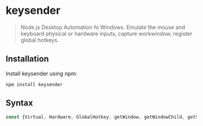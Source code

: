 # keysender
> Node.js Desktop Automation fo Windows. Emulate the mouse and keyboard physical or hardware inputs, capture workwindow, register global hotkeys.

## Installation
Install keysender using npm:

```
npm install keysender
```

## Syntax
```JavaScript
const {Virtual, Hardware, GlobalHotkey, getWindow, getWindowChild, getScreenSize, sleep} = require("keysender");


```